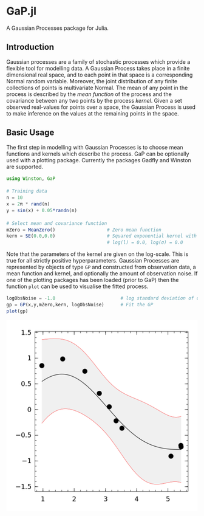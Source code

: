 # GaP.jl

A Gaussian Processes package for Julia.

## Introduction

Gaussian processes are a family of stochastic processes which provide a flexible tool for modelling data. A Gaussian Process takes place in a finite dimensional real space, and to each point in that space is a corresponding Normal random variable. Moreover, the joint distribution of any finite collections of points is multivariate Normal. The mean of any point in the process is described by the *mean function* of the process and the covariance
between any two points by the process *kernel*. Given a set observed real-values for points over a space, the Gaussian Process is used to make inference on the values at the remaining points in the space.

## Basic Usage

The first step in modelling with Gaussian Processes is to choose mean functions and kernels which describe the process. GaP can be optionally used with a plotting package. Currently the packages Gadfly and Winston are supported.

```julia
using Winston, GaP

# Training data
n = 10
x = 2π * rand(n)              
y = sin(x) + 0.05*randn(n)

# Select mean and covariance function
mZero = MeanZero()                   # Zero mean function
kern = SE(0.0,0.0)                   # Squared exponential kernel with parameters
                                     # log(l) = 0.0, log(σ) = 0.0
```

Note that the parameters of the kernel are given on the log-scale. This is true
for all strictly positive hyperparameters. Gaussian Processes are represented
by objects of type `GP` and constructed from observation data, a mean function and kernel, and optionally the amount of observation noise. If one of the plotting packages has been loaded (prior to GaP) then the function `plot` can be used to visualise the fitted process.

```julia
logObsNoise = -1.0                        # log standard deviation of observation noise
gp = GP(x,y,mZero,kern, logObsNoise)      # Fit the GP
plot(gp)
```
![1-D Gaussian Process](/docs/regression_1d.png?raw=true "1-D Gaussian Process")
